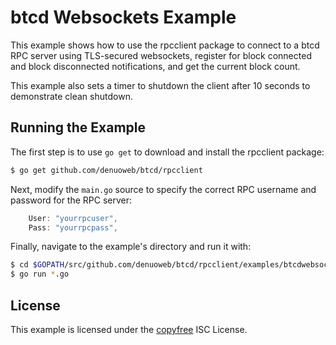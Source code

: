 btcd Websockets Example
=======================

This example shows how to use the rpcclient package to connect to a btcd RPC
server using TLS-secured websockets, register for block connected and block
disconnected notifications, and get the current block count.

This example also sets a timer to shutdown the client after 10 seconds to
demonstrate clean shutdown.

## Running the Example

The first step is to use `go get` to download and install the rpcclient package:

```bash
$ go get github.com/denuoweb/btcd/rpcclient
```

Next, modify the `main.go` source to specify the correct RPC username and
password for the RPC server:

```Go
	User: "yourrpcuser",
	Pass: "yourrpcpass",
```

Finally, navigate to the example's directory and run it with:

```bash
$ cd $GOPATH/src/github.com/denuoweb/btcd/rpcclient/examples/btcdwebsockets
$ go run *.go
```

## License

This example is licensed under the [copyfree](http://copyfree.org) ISC License.
